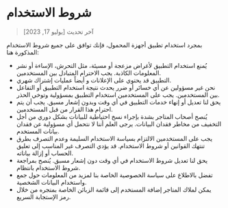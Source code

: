 # شروط الاستخدام
> آخر تحديث [يوليو 17, 2023]

بمجرد استخدام تطبيق أجهزة المحمول، فإنك توافق على جميع شروط الاستخدام المذكورة هنا:

- يُمنع استخدام التطبيق لأغراض مزعجة أو مسيئة، مثل التحرش، الإساءة أو نشر المعلومات الكاذبة. يجب الاحترام المتبادل بين المستخدمين.
- التطبيق قد يحتوي على الإعلانات و أيضاً عمليات إشتراك شهري.
- نحن غير مسؤولين عن أي خسائر أو ضرر يحدث نتيجة استخدام التطبيق أو التفاعل بين المستخدمين. يجب على المستخدمين استخدام التطبيق بمسؤولية وتوخي الحذر.
- يحق لنا تعديل أو إنهاء خدمات التطبيق في أي وقت وبدون إشعار مسبق. يجب أن يتم احترام هذا القرار من قبل المستخدمين.
- يُنصح أصحاب المتاجر بشدة بإجراء نسخ احتياطية للبيانات بشكل دوري من أجل التخفيف من مخاطر فقدان البيانات. يرجى العلم أننا لا نتحمل أي مسؤولية عن فقدان بيانات المستخدم.
-  يجب على المستخدمين الالتزام بسياسة الاستخدام السليمة وعدم التصرف بطرق تنتهك القوانين أو شروط الاستخدام. قد يؤدي التصرف غير المناسب إلى تعليق الحساب أو إزالة بياناته.
- يحق لنا تعديل شروط الاستخدام في أي وقت دون إشعار مسبق. يُنصح بمراجعة شروط الاستخدام بانتظام.
- تفضل بالاطلاع على سياسة الخصوصية الخاصة بنا لمزيد من المعلومات حول جمع واستخدام البيانات الشخصية.
- يمكن لملاك المتاجر إضافة المستخدم إلى قائمة الزبائن الخاصة بمتجره من خلال رمز الإستجابة السريع.
